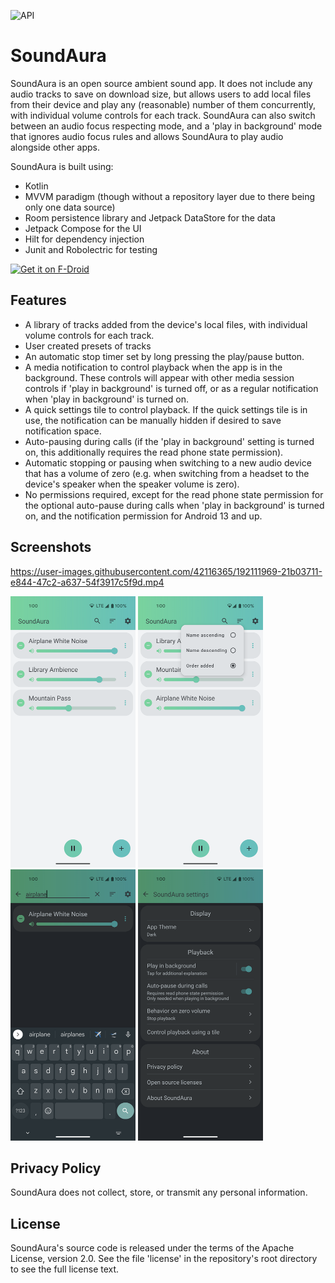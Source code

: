 ![API](https://badgen.net/badge/API/24+/green)
# SoundAura

SoundAura is an open source ambient sound app. It does not include any audio
tracks to save on download size, but allows users to add local files from
their device and play any (reasonable) number of them concurrently, with
individual volume controls for each track. SoundAura can also switch between
an audio focus respecting mode, and a 'play in background' mode that ignores
audio focus rules and allows SoundAura to play audio alongside other apps.
  
SoundAura is built using:
- Kotlin
- MVVM paradigm (though without a repository layer due to there being only one data source)
- Room persistence library and Jetpack DataStore for the data
- Jetpack Compose for the UI
- Hilt for dependency injection
- Junit and Robolectric for testing

[<img src="https://fdroid.gitlab.io/artwork/badge/get-it-on.png"
     alt="Get it on F-Droid"
     height="80">](https://f-droid.org/packages/com.cliffracertech.soundaura/)

## Features
- A library of tracks added from the device's local files, with individual
  volume controls for each track.
- User created presets of tracks
- An automatic stop timer set by long pressing the play/pause button.
- A media notification to control playback when the app is in the background.
  These controls will appear with other media session controls if 'play in
  background' is turned off, or as a regular notification when 'play in
  background' is turned on.
- A quick settings tile to control playback. If the quick settings tile
  is in use, the notification can be manually hidden if desired to save
  notification space.
- Auto-pausing during calls (if the 'play in background' setting is turned
  on, this additionally requires the read phone state permission).
- Automatic stopping or pausing when switching to a new audio device that
  has a volume of zero (e.g. when switching from a headset to the device's
  speaker when the speaker volume is zero).
- No permissions required, except for the read phone state permission for 
  the optional auto-pause during calls when 'play in background' is turned
  on, and the notification permission for Android 13 and up.

## Screenshots

https://user-images.githubusercontent.com/42116365/192111969-21b03711-e844-47c2-a637-54f3917c5f9d.mp4

<p>
  <img src="metadata/en-US/images/phoneScreenshots/1.png" width="200" height="434">
  <img src="metadata/en-US/images/phoneScreenshots/2.png" width="200" height="434">
  <img src="metadata/en-US/images/phoneScreenshots/3.png" width="200" height="434">
  <img src="metadata/en-US/images/phoneScreenshots/4.png" width="200" height="434">
</p>

## Privacy Policy
SoundAura does not collect, store, or transmit any personal information.

## License
SoundAura's source code is released under the terms of the Apache License,
version 2.0. See the file 'license' in the repository's root directory to
see the full license text.

